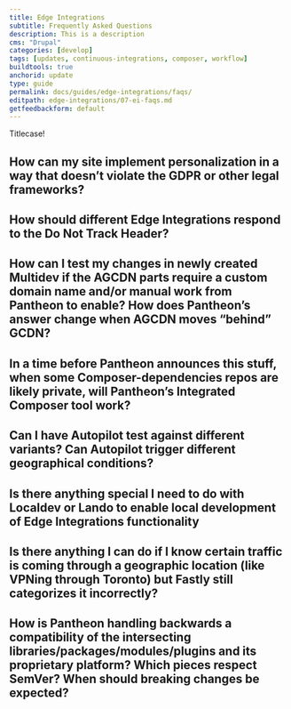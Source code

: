 ```yaml
---
title: Edge Integrations
subtitle: Frequently Asked Questions
description: This is a description
cms: "Drupal"
categories: [develop]
tags: [updates, continuous-integrations, composer, workflow]
buildtools: true
anchorid: update
type: guide
permalink: docs/guides/edge-integrations/faqs/
editpath: edge-integrations/07-ei-faqs.md
getfeedbackform: default
---
```


Titlecase!

## How can my site implement personalization in a way that doesn’t violate the GDPR or other legal frameworks?



## How should different Edge Integrations respond to the Do Not Track Header?



## How can I test my changes in newly created Multidev if the AGCDN parts require a custom domain name and/or manual work from Pantheon to enable? How does Pantheon’s answer change when AGCDN moves “behind” GCDN?


 
## In a time before Pantheon announces this stuff, when some Composer-dependencies repos are likely private, will Pantheon’s Integrated Composer tool work?



## Can I have Autopilot test against different variants? Can Autopilot trigger different geographical conditions?



## Is there anything special I need to do with Localdev or Lando to enable local development of Edge Integrations functionality



## Is there anything I can do if I know certain traffic is coming through a geographic location (like VPNing through Toronto) but Fastly still categorizes it incorrectly?



## How is Pantheon handling backwards a compatibility of the intersecting libraries/packages/modules/plugins and its proprietary platform? Which pieces respect SemVer? When should breaking changes be expected?
